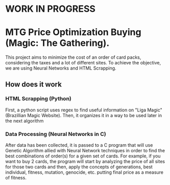 # WORK IN PROGRESS

# MTG Price Optimization Buying (Magic: The Gathering).

This project aims to minimize the cost of an order of card packs, considering the taxes and a lot of different sites.
To achieve the objective, we are using Neural Networks and HTML Scrapping.

## How does it work

### HTML Scrapping (Python)

First, a python script uses regex to find useful information on "Liga Magic" (Brazillian Magic Website). Then, it organizes it in a way to be used later in the next algorithm

### Data Processing (Neural Networks in C)

After data has been collected, it is passed to a C program that will use Genetic Algorithm allied with Neural Network techniques in order to find the best combinations of order(s) for a given set of cards.
For example, if you want to buy 2 cards, the program will start by analyzing the price of all sites for those two cards and then, apply the concepts of generations, best individual, fitness, mutation, genocide, etc. putting final price as a measure of fitness.
